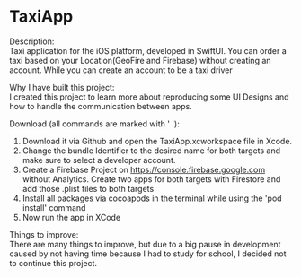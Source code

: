 # TaxiApp

Description:<br/>
Taxi application for the iOS platform, developed in SwiftUI. You can order a taxi based on your Location(GeoFire and Firebase) without creating an account. While you can create an account to be a taxi driver<br/>

Why I have built this project:<br/>
I created this project to learn more about reproducing some UI Designs and how to handle the communication between apps.<br/>

Download (all commands are marked with ' '):<br/>
1. Download it via Github and open the TaxiApp.xcworkspace file in Xcode.
2. Change the bundle Identifier to the desired name for both targets and make sure to select a developer account.
3. Create a Firebase Project on https://console.firebase.google.com without Analytics. Create two apps for both targets with Firestore and add those .plist files to both targets
4. Install all packages via cocoapods in the terminal while using the 'pod install' command
5. Now run the app in XCode

Things to improve: <br/>
There are many things to improve, but due to a big pause in development caused by not having time because I had to study for school, I decided not to continue this project.
